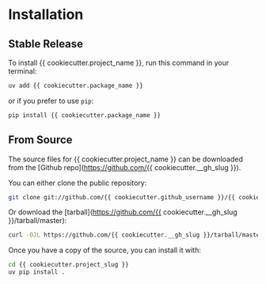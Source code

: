 # Installation

## Stable Release

To install {{ cookiecutter.project_name }}, run this command in your terminal:

```sh
uv add {{ cookiecutter.package_name }}
```

or if you prefer to use `pip`:

```sh
pip install {{ cookiecutter.package_name }}
```

## From Source

The source files for {{ cookiecutter.project_name }} can be downloaded from the \[Github repo\](https://github.com/{{ cookiecutter.\_\_gh_slug }}).

You can either clone the public repository:

```sh
git clone git://github.com/{{ cookiecutter.github_username }}/{{ cookiecutter.project_slug }}
```

Or download the \[tarball\](https://github.com/{{ cookiecutter.\_\_gh_slug }}/tarball/master):

```sh
curl -OJL https://github.com/{{ cookiecutter.__gh_slug }}/tarball/master
```

Once you have a copy of the source, you can install it with:

```sh
cd {{ cookiecutter.project_slug }}
uv pip install .
```
